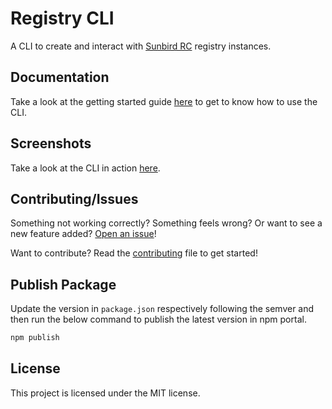 # Registry CLI

A CLI to create and interact with
[Sunbird RC](https://github.com/sunbird-rc/sunbird-rc-core) registry instances.

## Documentation

Take a look at the getting started guide
[here](https://docs.sunbirdrc.dev/developer-documentation/installation-guide) to
get to know how to use the CLI.

## Screenshots

Take a look at the CLI in action [here](etc/screenshots).

## Contributing/Issues

Something not working correctly? Something feels wrong? Or want to see a new
feature added?
[Open an issue](https://github.com/sunbird-rc/community/issues/new/choose)!

Want to contribute? Read the
[contributing](https://github.com/Sunbird-RC/registry-cli/blob/main/contributing.md)
file to get started!

## Publish Package

Update the version in `package.json` respectively following the semver and then
run the below command to publish the latest version in npm portal.

```bash
npm publish
```

## License

This project is licensed under the MIT license.
